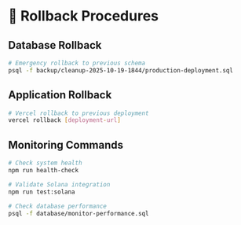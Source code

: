 # 🔄 Rollback Procedures

## Database Rollback
```bash
# Emergency rollback to previous schema
psql -f backup/cleanup-2025-10-19-1844/production-deployment.sql
```

## Application Rollback
```bash
# Vercel rollback to previous deployment
vercel rollback [deployment-url]
```

## Monitoring Commands
```bash
# Check system health
npm run health-check

# Validate Solana integration
npm run test:solana

# Check database performance
psql -f database/monitor-performance.sql
```
